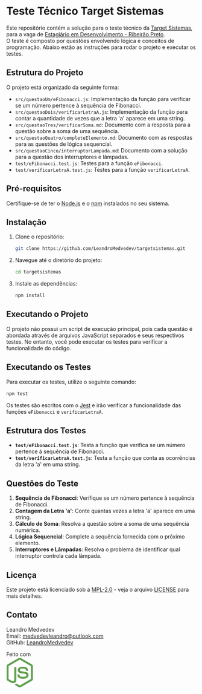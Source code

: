# Teste Técnico Target Sistemas

Este repositório contém a solução para o teste técnico da [Target Sistemas](https://targetsistemas.com.br), para a vaga de [Estagiário em Desenvolvimento - Ribeirão Preto](https://targetsistemas.gupy.io/jobs/7717078?jobBoardSource=gupy_opportunities).  
O teste é composto por questões envolvendo lógica e conceitos de programação. Abaixo estão as instruções para rodar o projeto e executar os testes.

## Estrutura do Projeto

O projeto está organizado da seguinte forma:

- `src/questaoUm/eFibonacci.js`: Implementação da função para verificar se um número pertence à sequência de Fibonacci.
- `src/questaoDois/verificarLetraA.js`: Implementação da função para contar a quantidade de vezes que a letra 'a' aparece em uma string.
- `src/questaoTres/verificarSoma.md`: Documento com a resposta para a questão sobre a soma de uma sequência.
- `src/questaoQuatro/completeElemento.md`: Documento com as respostas para as questões de lógica sequencial.
- `src/questaoCinco/interruptorLampada.md`: Documento com a solução para a questão dos interruptores e lâmpadas.
- `test/eFibonacci.test.js`: Testes para a função `eFibonacci`.
- `test/verificarLetraA.test.js`: Testes para a função `verificarLetraA`.

## Pré-requisitos

Certifique-se de ter o [Node.js](https://nodejs.org/) e o [npm](https://www.npmjs.com/) instalados no seu sistema.

## Instalação

1. Clone o repositório:

   ```bash
   git clone https://github.com/LeandroMedvedev/targetsistemas.git
   ```

2. Navegue até o diretório do projeto:

   ```bash
   cd targetsistemas
   ```

3. Instale as dependências:
   ```bash
   npm install
   ```

## Executando o Projeto

O projeto não possui um script de execução principal, pois cada questão é abordada através de arquivos JavaScript separados e seus respectivos testes. No entanto, você pode executar os testes para verificar a funcionalidade do código.

## Executando os Testes

Para executar os testes, utilize o seguinte comando:

```bash
npm test
```

Os testes são escritos com o [Jest](https://jestjs.io/) e irão verificar a funcionalidade das funções `eFibonacci` e `verificarLetraA`.

## Estrutura dos Testes

- **`test/eFibonacci.test.js`**: Testa a função que verifica se um número pertence à sequência de Fibonacci.
- **`test/verificarLetraA.test.js`**: Testa a função que conta as ocorrências da letra 'a' em uma string.

## Questões do Teste

1. **Sequência de Fibonacci**: Verifique se um número pertence à sequência de Fibonacci.
2. **Contagem da Letra 'a'**: Conte quantas vezes a letra 'a' aparece em uma string.
3. **Cálculo de Soma**: Resolva a questão sobre a soma de uma sequência numérica.
4. **Lógica Sequencial**: Complete a sequência fornecida com o próximo elemento.
5. **Interruptores e Lâmpadas**: Resolva o problema de identificar qual interruptor controla cada lâmpada.

## Licença

Este projeto está licenciado sob a [MPL-2.0](https://opensource.org/licenses/MPL-2.0) - veja o arquivo [LICENSE](LICENSE) para mais detalhes.

## Contato

Leandro Medvedev  
Email: medvedevleandro@outlook.com  
GitHub: [LeandroMedvedev](https://github.com/LeandroMedvedev)

Feito com  
![alt text](image.png)
